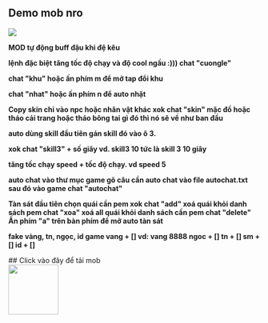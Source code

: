 ## Demo mob nro 
<img src="https://github.com/cuongle4399/cuongle4399/blob/main/20240521-0328-05.1597199.gif" >
<p><b>MOD tự động buff đậu khi đệ kêu</b></p>
<p><b>lệnh đặc biệt tăng tốc độ chạy và độ cool ngầu :))) chat "cuongle"</b></p>
<p><b>chat "khu" hoặc ấn phím m để mở tap đổi khu</b></p>
<p><b>chat "nhat" hoặc ấn phím n để auto nhặt</b></p>
<p><b>Copy skin
chỉ vào npc hoặc nhân vật khác xok chat "skin"
mặc đồ hoặc tháo cải trang hoặc tháo bông tai gì đó thì nó sẽ về như ban đầu</b></p>
<p><b>auto dùng skill đầu tiên gán skill đó vào ô 3.</b></p>
<p><b>xok chat "skill3" + số giây vd. skill3 10 tức là skill 3 10 giây</b></p>
<p><b>tăng tốc chạy
speed + tốc độ chạy. vd speed 5</b></p>
<p><b>auto chat
vào thư mục game gõ câu cần auto chat vào file autochat.txt
sau đó vào game chat "autochat"</b></p>
<p><b>Tàn sát
đầu tiên chọn quái cần pem xok chat "add" 
xoá quái khỏi danh sách pem chat "xoa"
xoá all quái khỏi danh sách cần pem chat "delete"
Ấn phím "a" trên bàn phím để mở auto tàn sát</b></p>
<p><b>fake vàng, tn, ngọc, id game
vang + [] vd: vang 8888
ngoc + []
tn + []
sm + []
id + []</b></p>
## Click vào đây để tải mob <br>
<a href="https://drive.google.com/file/d/1mWO4CcEo1vhQpblyNjIP2FWVoWPB-pAw/view?usp=drive_link" alt="NRO">
    <img width="100" src="https://images.spiderum.com/sp-images/f9aabbc0449311ec885eab61bad4d8bd.png" target="_blank" />
  </a> 
